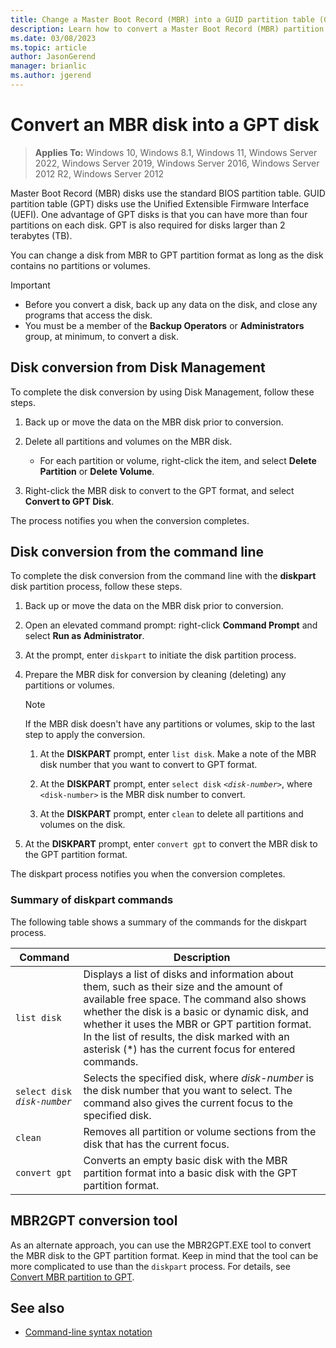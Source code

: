 ```yaml
---
title: Change a Master Boot Record (MBR) into a GUID partition table (GPT) disk
description: Learn how to convert a Master Boot Record (MBR) partition disk into a GUID partition table (GPT) disk by using Windows or the command line.
ms.date: 03/08/2023
ms.topic: article
author: JasonGerend
manager: brianlic
ms.author: jgerend
---
```


# Convert an MBR disk into a GPT disk

> **Applies To:** Windows 10, Windows 8.1, Windows 11, Windows Server 2022, Windows Server 2019, Windows Server 2016, Windows Server 2012 R2, Windows Server 2012

Master Boot Record (MBR) disks use the standard BIOS partition table. GUID partition table (GPT) disks use the Unified Extensible Firmware Interface (UEFI). One advantage of GPT disks is that you can have more than four partitions on each disk. GPT is also required for disks larger than 2 terabytes (TB).

You can change a disk from MBR to GPT partition format as long as the disk contains no partitions or volumes.

> [!Important]
> - Before you convert a disk, back up any data on the disk, and close any programs that access the disk.
> - You must be a member of the **Backup Operators** or **Administrators** group, at minimum, to convert a disk.

## Disk conversion from Disk Management

To complete the disk conversion by using Disk Management, follow these steps.

1. Back up or move the data on the MBR disk prior to conversion.

1. Delete all partitions and volumes on the MBR disk.

   - For each partition or volume, right-click the item, and select **Delete Partition** or **Delete Volume**.

1. Right-click the MBR disk to convert to the GPT format, and select **Convert to GPT Disk**.

The process notifies you when the conversion completes.

## Disk conversion from the command line

To complete the disk conversion from the command line with the **diskpart** disk partition process, follow these steps.

1. Back up or move the data on the MBR disk prior to conversion.

1. Open an elevated command prompt: right-click **Command Prompt** and select **Run as Administrator**.

1. At the prompt, enter `diskpart` to initiate the disk partition process.

1. Prepare the MBR disk for conversion by cleaning (deleting) any partitions or volumes.

   > [!Note]
   > If the MBR disk doesn't have any partitions or volumes, skip to the last step to apply the conversion.

   1. At the **DISKPART** prompt, enter `list disk`. Make a note of the MBR disk number that you want to convert to GPT format.

   1. At the **DISKPART** prompt, enter `select disk` _`<disk-number>`_, where `<disk-number>` is the MBR disk number to convert.

   1. At the **DISKPART** prompt, enter `clean` to delete all partitions and volumes on the disk.

1. At the **DISKPART** prompt, enter `convert gpt` to convert the MBR disk to the GPT partition format.

The diskpart process notifies you when the conversion completes.

### Summary of diskpart commands

The following table shows a summary of the commands for the diskpart process.

| Command | Description |
| --- | --- |
| `list disk` | Displays a list of disks and information about them, such as their size and the amount of available free space. The command also shows whether the disk is a basic or dynamic disk, and whether it uses the MBR or GPT partition format. In the list of results, the disk marked with an asterisk (*) has the current focus for entered commands. |
| `select disk` _`disk-number`_ | Selects the specified disk, where *disk-number* is the disk number that you want to select. The command also gives the current focus to the specified disk. |
| `clean` | Removes all partition or volume sections from the disk that has the current focus. |
| `convert gpt` | Converts an empty basic disk with the MBR partition format into a basic disk with the GPT partition format. |

## MBR2GPT conversion tool

As an alternate approach, you can use the MBR2GPT.EXE tool to convert the MBR disk to the GPT partition format. Keep in mind that the tool can be more complicated to use than the `diskpart` process. For details, see [Convert MBR partition to GPT](/windows/deployment/mbr-to-gpt).

## See also

- [Command-line syntax notation](/previous-versions/orphan-topics/ws.11/cc742449(v=ws.11))
